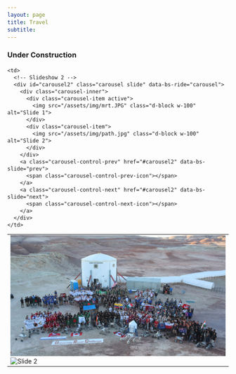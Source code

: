```yaml
---
layout: page
title: Travel
subtitle:
---
```

### Under Construction


<table class="table">
  <tr>
    <td>
      <!-- Slideshow 1 -->
      <div id="carousel1" class="carousel slide" data-bs-ride="carousel">
        <div class="carousel-inner">
          <div class="carousel-item active">
            <img src="/assets/img/mrt.JPG" class="d-block w-100" alt="Slide 1">
          </div>
          <div class="carousel-item">
            <img src="/assets/img/path.jpg" class="d-block w-100" alt="Slide 2">
          </div>
        </div>
        <a class="carousel-control-prev" href="#carousel1" data-bs-slide="prev">
          <span class="carousel-control-prev-icon"></span>
        </a>
        <a class="carousel-control-next" href="#carousel1" data-bs-slide="next">
          <span class="carousel-control-next-icon"></span>
        </a>
      </div>
    </td>

    <td>
      <!-- Slideshow 2 -->
      <div id="carousel2" class="carousel slide" data-bs-ride="carousel">
        <div class="carousel-inner">
          <div class="carousel-item active">
            <img src="/assets/img/mrt.JPG" class="d-block w-100" alt="Slide 1">
          </div>
          <div class="carousel-item">
            <img src="/assets/img/path.jpg" class="d-block w-100" alt="Slide 2">
          </div>
        </div>
        <a class="carousel-control-prev" href="#carousel2" data-bs-slide="prev">
          <span class="carousel-control-prev-icon"></span>
        </a>
        <a class="carousel-control-next" href="#carousel2" data-bs-slide="next">
          <span class="carousel-control-next-icon"></span>
        </a>
      </div>
    </td>
  </tr>
</table>


<!--
<div id="slideshow">
	<div class="slide-fade">
		<div class="slide">
			<img src="{{ 'assets/img/japan/IMG_1001.jpg' | relative_url }}" alt="Not found" />
		</div>
		<div class="slide">
			<img src="{{ 'assets/img/japan/IMG_1719.jpg' | relative_url }}" alt="Not found" />
		</div>
		<div class="slide">
			<img src="{{ 'assets/img/japan/IMG_1776.jpg' | relative_url }}" alt="Not found" />
		</div>
		<div class="slide">
			<img src="{{ 'assets/img/japan/IMG_1795.jpg' | relative_url }}" alt="Not found" />
		</div>
		<div class="slide">
			<img src="{{ 'assets/img/japan/IMG_2120.jpg' | relative_url }}" alt="Not found" />
		</div>
		<div class="slide">
			<img src="{{ 'assets/img/japan/IMG_2354.jpg' | relative_url }}" alt="Not found" />
		</div>
		<figcaption>Japan</figcaption>
	</div>
</div>-->

<!--
<table class="table">
  <tr>
    <td>
      
      <div class="slick-slider">
        <div><img src="/assets/img/mrt.JPG" alt="Slide 1"></div>
        <div><img src="/assets/img/path.jpg" alt="Slide 2"></div>
        <div><img src="/assets/img/poster.JPG" alt="Slide 3"></div>
      </div>
    </td>
    
	<td>
      <div class="slick-slider">
        <div><img src="/assets/img/mrt.JPG" alt="Slide 1"></div>
        <div><img src="/assets/img/path.jpg" alt="Slide 2"></div>
        <div><img src="/assets/img/poster.JPG" alt="Slide 3"></div>
      </div>
    </td>
  </tr>
</table>-->


<!--
<div id="slideshow">
<div class="slideshow-container">
  <div class="slide fade">
    <img src="assets/img/japan/IMG_1001.jpg" alt="Slide 1" />
  </div>
  <div class="slide fade">
    <img src="assets/img/japan/IMG_1719.jpg" alt="Slide 2" />
  </div>
  <div class="slide fade">
    <img src="assets/img/japan/IMG_1776.jpg" alt="Slide 3" />
  </div>
  <div class="slide fade">
    <img src="assets/img/japan/IMG_1795.jpg" alt="Slide 4" />	
  </div>
</div> 
</div>
-->
